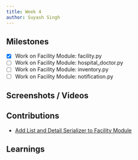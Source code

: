 ```yaml
---
title: Week 4
author: Suyash Singh
---
```


## Milestones
- [x] Work on Facility Module: facility.py
- [ ] Work on Facility Module: hospital_doctor.py
- [ ] Work on Facility Module: inventory.py
- [ ] Work on Facility Module: notification.py

## Screenshots / Videos 

## Contributions

- [Add List and Detail Serializer to Facility Module](https://github.com/coronasafe/care/pull/1477)

## Learnings